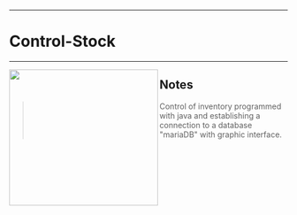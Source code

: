 
_ _ _
# Control-Stock
_ _ _

<img align="left" width="269" height="246" src="https://static.wixstatic.com/media/2a137c_445bb5c8b28a4741ab6776cbed4c3300.png">

## Notes
> Control of inventory programmed with java and establishing a connection to a database "mariaDB" with graphic interface.
